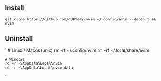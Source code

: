 ## Install

`
git clone https://github.com/dUPYeYE/nvim ~/.config/nvim --depth 1 && nvim
`

## Uninstall
`
    # Linux / Macos (unix)
    rm -rf ~/.config/nvim
    rm -rf ~/.local/share/nvim

    # Windows
    rd -r ~\AppData\Local\nvim
    rd -r ~\AppData\Local\nvim-data
`

